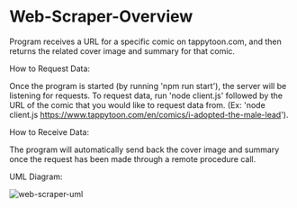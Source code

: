 # Web-Scraper-Overview

Program receives a URL for a specific comic on tappytoon.com, and then returns the related cover image and summary for that comic.

How to Request Data:

Once the program is started (by running 'npm run start'), the server will be listening for requests. To request data, run 'node client.js' followed by the URL of the comic that you would like to request data from. (Ex: 'node client.js https://www.tappytoon.com/en/comics/i-adopted-the-male-lead').

How to Receive Data:

The program will automatically send back the cover image and summary once the request has been made through a remote procedure call. 

UML Diagram:

![web-scraper-uml](https://user-images.githubusercontent.com/91505649/180928844-752ca84c-6a8e-4ebb-9d77-fbe161693415.png)

